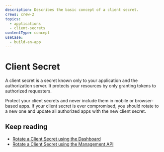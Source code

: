 ```yaml
---
description: Describes the basic concept of a client secret.
crews: crew-2
topics:
  - applications
  - client-secrets
contentType: concept
useCase:
  - build-an-app
---
```


# Client Secret

A client secret is a secret known only to your application and the authorization server. It protects your resources by only granting tokens to authorized requesters. 

Protect your client secrets and never include them in mobile or browser-based apps. If your client secret is ever compromised, you should rotate to a new one and update all authorized apps with the new client secret.

## Keep reading

- [Rotate a Client Secret using the Dashboard](/applications/guides/rotate-client-secret-dashboard)
- [Rotate a Client Secret using the Management API](/applications/guides/rotate-client-secret-mgmt-api)
